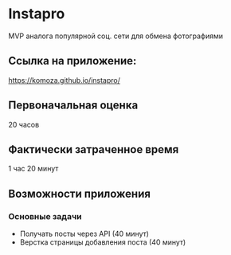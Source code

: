 # Instapro

MVP аналога популярной соц. сети для обмена фотографиями

## Ссылка на приложение:

https://komoza.github.io/instapro/

## Первоначальная оценка

20 часов

## Фактически затраченное время

 1 час 20 минут

## Возможности приложения

### Основные задачи

- Получать посты через API (40 минут)
- Верстка страницы добавления поста (40 минут)

